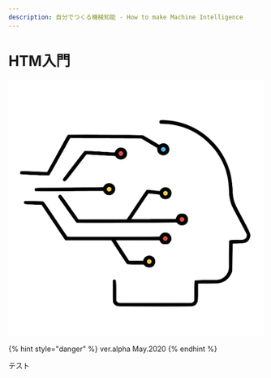 ```yaml
---
description: 自分でつくる機械知能 - How to make Machine Intelligence
---
```


# HTM入門

![Title](.gitbook/assets/title.png)

{% hint style="danger" %}
ver.alpha May.2020
{% endhint %}

テスト


